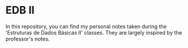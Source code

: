 # EDB II

In this repository, you can find my personal notes taken during the 'Estruturas de Dados Básicas II' classes. They are largely inspired by the professor's notes.
